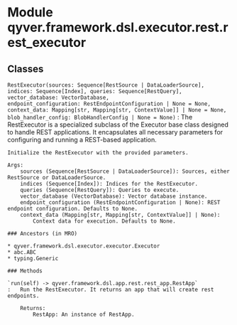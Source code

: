 Module qyver.framework.dsl.executor.rest.rest_executor
============================================================

Classes
-------

`RestExecutor(sources: Sequence[RestSource | DataLoaderSource], indices: Sequence[Index], queries: Sequence[RestQuery], vector_database: VectorDatabase, endpoint_configuration: RestEndpointConfiguration | None = None, context_data: Mapping[str, Mapping[str, ContextValue]] | None = None, blob_handler_config: BlobHandlerConfig | None = None)`
:   The RestExecutor is a specialized subclass of the Executor base class designed to handle REST applications.
    It encapsulates all necessary parameters for configuring and running a REST-based application.
    
    Initialize the RestExecutor with the provided parameters.
    
    Args:
        sources (Sequence[RestSource | DataLoaderSource]): Sources, either RestSource or DataLoaderSource.
        indices (Sequence[Index]): Indices for the RestExecutor.
        queries (Sequence[RestQuery]): Queries to execute.
        vector_database (VectorDatabase): Vector database instance.
        endpoint_configuration (RestEndpointConfiguration | None): REST endpoint configuration. Defaults to None.
        context_data (Mapping[str, Mapping[str, ContextValue]] | None):
            Context data for execution. Defaults to None.

    ### Ancestors (in MRO)

    * qyver.framework.dsl.executor.executor.Executor
    * abc.ABC
    * typing.Generic

    ### Methods

    `run(self) ‑> qyver.framework.dsl.app.rest.rest_app.RestApp`
    :   Run the RestExecutor. It returns an app that will create rest endpoints.
        
        Returns:
            RestApp: An instance of RestApp.
